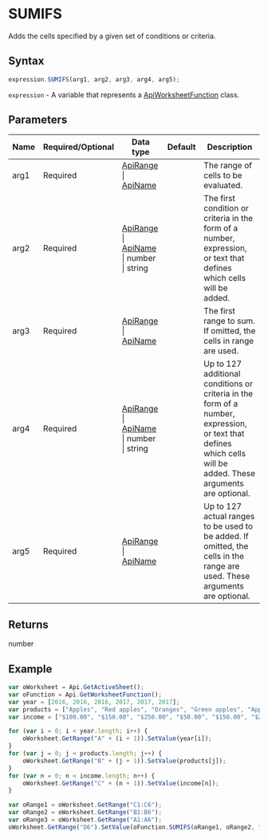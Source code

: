 # SUMIFS

Adds the cells specified by a given set of conditions or criteria.

## Syntax

```javascript
expression.SUMIFS(arg1, arg2, arg3, arg4, arg5);
```

`expression` - A variable that represents a [ApiWorksheetFunction](../ApiWorksheetFunction.md) class.

## Parameters

| **Name** | **Required/Optional** | **Data type** | **Default** | **Description** |
| ------------- | ------------- | ------------- | ------------- | ------------- |
| arg1 | Required | [ApiRange](../../ApiRange/ApiRange.md) \| [ApiName](../../ApiName/ApiName.md) |  | The range of cells to be evaluated. |
| arg2 | Required | [ApiRange](../../ApiRange/ApiRange.md) \| [ApiName](../../ApiName/ApiName.md) \| number \| string |  | The first condition or criteria in the form of a number, expression, or text that defines which cells will be added. |
| arg3 | Required | [ApiRange](../../ApiRange/ApiRange.md) \| [ApiName](../../ApiName/ApiName.md) |  | The first range to sum. If omitted, the cells in range are used. |
| arg4 | Required | [ApiRange](../../ApiRange/ApiRange.md) \| [ApiName](../../ApiName/ApiName.md) \| number \| string |  | Up to 127 additional conditions or criteria in the form of a number, expression, or text that defines which cells will be added. These arguments are optional. |
| arg5 | Required | [ApiRange](../../ApiRange/ApiRange.md) \| [ApiName](../../ApiName/ApiName.md) |  | Up to 127 actual ranges to be used to be added. If omitted, the cells in the range are used. These arguments are optional. |

## Returns

number

## Example



```javascript
var oWorksheet = Api.GetActiveSheet();
var oFunction = Api.GetWorksheetFunction();
var year = [2016, 2016, 2016, 2017, 2017, 2017];
var products = ["Apples", "Red apples", "Oranges", "Green apples", "Apples", "Bananas"];
var income = ["$100.00", "$150.00", "$250.00", "$50.00", "$150.00", "$200.00"];

for (var i = 0; i < year.length; i++) {
    oWorksheet.GetRange("A" + (i + 1)).SetValue(year[i]);
}
for (var j = 0; j < products.length; j++) {
    oWorksheet.GetRange("B" + (j + 1)).SetValue(products[j]);
}
for (var n = 0; n < income.length; n++) {
    oWorksheet.GetRange("C" + (n + 1)).SetValue(income[n]);
}

var oRange1 = oWorksheet.GetRange("C1:C6");
var oRange2 = oWorksheet.GetRange("B1:B6");
var oRange3 = oWorksheet.GetRange("A1:A6");
oWorksheet.GetRange("D6").SetValue(oFunction.SUMIFS(oRange1, oRange2, "*Apples", oRange3, 2016));
```

